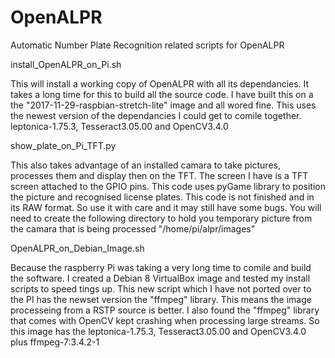 # OpenALPR
Automatic Number Plate Recognition related scripts for OpenALPR


install_OpenALPR_on_Pi.sh

This will install a working copy of OpenALPR with all its dependancies. It takes a long time for this to build all the source code.
I have built this on a the "2017-11-29-raspbian-stretch-lite" image and all wored fine.
This uses the newest version of the dependancies I could get to comile together.
leptonica-1.75.3, Tesseract3.05.00 and OpenCV3.4.0


show_plate_on_Pi_TFT.py

This also takes advantage of an installed camara to take pictures, processes them and display then on the TFT. The screen I have is a TFT screen attached to the GPIO pins. This code uses pyGame library to position the picture and recognised license plates. This code is not finished and in its RAW format. So use it with care and it may still have some bugs. You will need to create the following directory to hold you temporary picture from the camara that is being processed "/home/pi/alpr/images"


OpenALPR_on_Debian_Image.sh

Because the raspberry Pi was taking a very long time to comile and build the software. I created a Debian 8 VirtualBox image and tested my install scripts to speed tings up. This new script which I have not ported over to the PI has the newset version the "ffmpeg" library. This means the image processeing from a RSTP source is better. I also found the "ffmpeg" library that comes with OpenCV kept crashing when processing large streams. So this image has the leptonica-1.75.3, Tesseract3.05.00 and OpenCV3.4.0 plus ffmpeg-7:3.4.2-1

